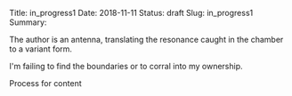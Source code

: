Title: in_progress1
Date: 2018-11-11
Status: draft
Slug: in_progress1
Summary: 

<div class="post-poem">

The author
is an antenna,
translating the resonance
caught in the chamber
to a variant form.

I'm failing
to find the boundaries
or to corral 
into my ownership.

Process for content

</div>
